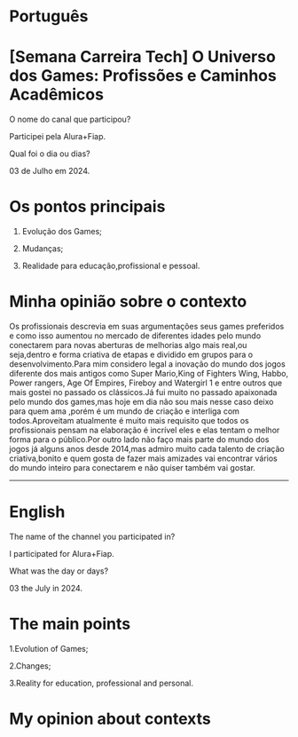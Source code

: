 

# Português

# [Semana Carreira Tech] O Universo dos Games: Profissões e Caminhos Acadêmicos


O nome do canal que participou?

Participei pela Alura+Fiap.

Qual foi o dia ou dias?

03 de Julho em 2024.

# Os pontos principais 

1. Evolução dos Games;

2.  Mudanças;

3. Realidade para educação,profissional e pessoal.

# Minha opinião sobre o contexto

<p>Os profissionais descrevia em suas argumentações seus games preferidos e como isso aumentou no  mercado de diferentes idades pelo mundo  conectarem para novas aberturas  de melhorias algo mais real,ou seja,dentro e forma criativa de etapas  e dividido em grupos para o desenvolvimento.Para mim  considero legal a inovação do mundo dos jogos diferente dos mais antigos como Super Mario,King of Fighters Wing, Habbo, Power rangers, Age Of Empires, Fireboy and Watergirl 1 e entre outros que mais gostei no passado os clássicos.Já fui muito no passado  apaixonada pelo mundo dos games,mas hoje em dia não sou mais nesse caso deixo para  quem ama ,porém é um mundo de criação  e interliga com todos.Aproveitam atualmente é muito mais requisito que todos os profissionais pensam na elaboração é incrível eles e elas tentam o melhor forma para o público.Por outro lado não faço mais parte do mundo dos jogos já alguns anos desde 2014,mas admiro muito cada talento de criação criativa,bonito e quem gosta de fazer mais amizades vai encontrar vários do mundo inteiro para conectarem e não quiser também vai gostar.</p>

--------------------------------------------------------------------------------------------------------------------------------

# English

The name of the channel you participated in?

I participated for Alura+Fiap.

What was the day or days?

03 the July in 2024.

# The main points

1.Evolution of Games;

2.Changes;

3.Reality for education, professional and personal.


# My opinion about contexts


